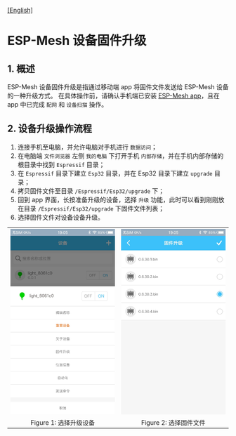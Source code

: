 [[English]](../../en/application-notes/mdf_ota_guide_en.md)

# ESP-Mesh 设备固件升级

## 1. 概述

ESP-Mesh 设备固件升级是指通过移动端 app 将固件文件发送给 ESP-Mesh 设备的一种升级方式。
在具体操作前，请确认手机端已安装 [ESP-Mesh app](https://www.espressif.com/zh-hans/support/download/apps?keys=&field_technology_tid%5B%5D=18)，且在 app 中已完成 `配网` 和 `设备扫描` 操作。

## 2. 设备升级操作流程

1. 连接手机至电脑，并允许电脑对手机进行 `数据访问`；
2. 在电脑端 `文件浏览器` 左侧 `我的电脑` 下打开手机 `内部存储`，并在手机内部存储的根目录中找到 `Espressif` 目录；
3. 在 `Espressif` 目录下建立 `Esp32` 目录，并在 Esp32 目录下建立 `upgrade` 目录；
4. 拷贝固件文件至目录 `/Espressif/Esp32/upgrade` 下；
5. 回到 app 界面，长按准备升级的设备，选择 `升级` 功能，此时可以看到刚刚放在目录 `/Espressif/Esp32/upgrade` 下固件文件列表；
6. 选择固件文件对设备设备升级。

<table><tr>
<td ><img src="../../_static/mdf_app_screenshot_ota_1.jpg" width="300"></td>
<td ><img src="../../_static/mdf_app_screenshot_ota_2.jpg" width="300"></td>
</tr>
<tr>
<td align="center"> Figure 1: 选择升级设备 </td>
<td align="center"> Figure 2: 选择固件文件 </td>
</tr>
</table>
